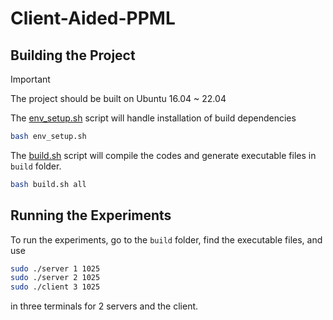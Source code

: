 # Client-Aided-PPML

## Building the Project

> [!IMPORTANT]
> The project should be built on Ubuntu 16.04 ~ 22.04

The [env_setup.sh](env_setup.sh) script will handle installation of build dependencies

```bash
bash env_setup.sh
```

The [build.sh](env_setup.sh) script will compile the codes and generate executable files in `build` folder.

```bash
bash build.sh all
```
## Running the Experiments

To run the experiments, go to the `build` folder, find the executable files, and use
```bash
sudo ./server 1 1025
sudo ./server 2 1025
sudo ./client 3 1025
```
in three terminals for 2 servers and the client.
